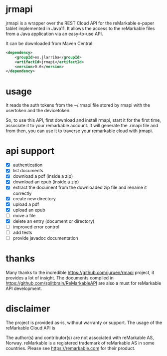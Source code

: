 # jrmapi
jrmapi is a wrapper over the REST Cloud API for the reMarkable e-paper tablet implemented in Java11. It allows the access to the reMarkable files from a Java application via an easy-to-use API.

It can be downloaded from Maven Central:

```xml
<dependency>
    <groupId>es.jlarriba</groupId>
    <artifactId>jrmapi</artifactId>
    <version>0.6</version>
</dependency>
```

# usage
It reads the auth tokens from the ~/.rmapi file stored by rmapi with the usertoken and the devicetoken.

So, to use this API, first download and install rmapi, start it for the first time, associate it to your remarkable account. It will generate the .rmapi file and from then, you can use it to traverse your remarkable cloud with jrmapi.

# api support
- [x] authentication
- [x] list documents
- [x] download a pdf (inside a zip)
- [x] download an epub (inside a zip)
- [x] extract the document from the downloaded zip file and rename it correctly
- [x] create new directory
- [x] upload a pdf
- [x] upload an epub
- [ ] move a file
- [x] delete an entry (document or directory)
- [ ] improved error control
- [ ] add tests
- [ ] provide javadoc documentation

# thanks
Many thanks to the incredible https://github.com/juruen/rmapi project, it provides a lot of insight. The documents compiled in https://github.com/splitbrain/ReMarkableAPI are also a must for reMarkable API development.

# disclaimer
The project is provided as-is, without warranty or support. The usage of the reMarkable Cloud API is

The author(s) and contributor(s) are not associated with reMarkable AS, Norway. reMarkable is a registered trademark of reMarkable AS in some countries. Please see https://remarkable.com for their product.
